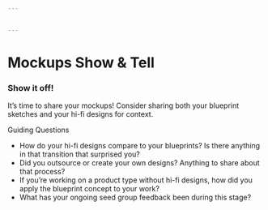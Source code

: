```yaml
---


---
```


<h1 id="mockups-show--tell">Mockups Show &amp; Tell</h1>
<h3 id="show-it-off">Show it off!</h3>
<p>It’s time to share your mockups! Consider sharing both your blueprint sketches and your hi-fi designs for context.</p>
<p>Guiding Questions</p>
<ul>
<li>How do your hi-fi designs compare to your blueprints? Is there anything in that transition that surprised you?</li>
<li>Did you outsource or create your own designs? Anything to share about that process?</li>
<li>If you’re working on a product type without hi-fi designs, how did you apply the blueprint concept to your work?</li>
<li>What has your ongoing seed group feedback been during this stage?</li>
</ul>

